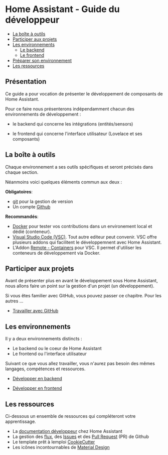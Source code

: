 # Home Assistant - Guide du développeur

- [La boîte à outils](#La-Boîte-à-outils)
- [Participer aux projets](#Participer-aux-projets)
- [Les environnements](#Les-environnements)
  - [Le backend](#Le-backend)
  - [Le frontend](#Le-frontend)
- [Préparer son environnement](#Préparer-son-environnement)
- [Les ressources](#Les-ressources)

## Présentation

Ce guide a pour vocation de présenter le développement de composants de Home Assistant.

Pour ce faire nous présenterons indépendamment chacun des environnements de développement :

- le backend qui concerne les intégrations (entités/sensors)

- le frontend qui concerne l'interface utilisateur (Lovelace et ses composants)

## La boîte à outils

Chaque environnement a ses outils spécifiques et seront précisés dans chaque section.

Néanmoins voici quelques éléments commun aux deux :

**Obligatoires**:

- [git](https://git-scm.com/book/fr/v2) pour la gestion de version
- Un compte [Github](https://github.com/)

**Recommandés**:

- [Docker](https://www.docker.com/) pour tester vos contributions dans un environement local et dédié (conteneur).
- [Visual Studio Code (VSC)](https://code.visualstudio.com/). Tout autre editeur peut convenir.
  VSC offre plusieurs addons qui facilitent le développemnent avec Home Assistant.
- L'Addon [Remote - Containers](https://marketplace.visualstudio.com/items?itemName=ms-vscode-remote.remote-containers) pour VSC.
  Il permet d'utiliser les conteneurs de développement via Docker.

## Participer aux projets

Avant de présenter plus en avant le développement sous Home Assistant, nous allons faire un point sur la gestion d'un projet (un développement).

Si vous êtes familier avec GitHub, vous pouvez passer ce chapitre. Pour les autres ...

- [Travailler avec GitHub](./GITHUB.md)

## Les environnements

Il y a deux environnements distincts :

- Le backend ou le coeur de Home Assistant
- Le frontend ou l'interface utilisateur

Suivant ce que vous allez travailler, vous n'aurez pas besoin des mêmes langages, compétences et ressources.

- [Développer en backend](./BACKEND.md)

- [Développer en frontend](./FRONTEND.md)

## Les ressources

Ci-dessous un ensemble de ressources qui compléteront votre apprentissage.

- La [documentation développeur](https://developers.home-assistant.io/) chez Home Assistant
- La gestion des [flux](https://guides.github.com/introduction/flow/), des [Issues](https://guides.github.com/features/issues/) et des [Pull Request](https://guides.github.com/activities/forking/) (PR) de Github
- Le template prêt à lemploi [CookieCutter](https://github.com/oncleben31/cookiecutter-homeassistant-custom-component)
- Les icônes incontournables de [Material Design](https://materialdesignicons.com/)
